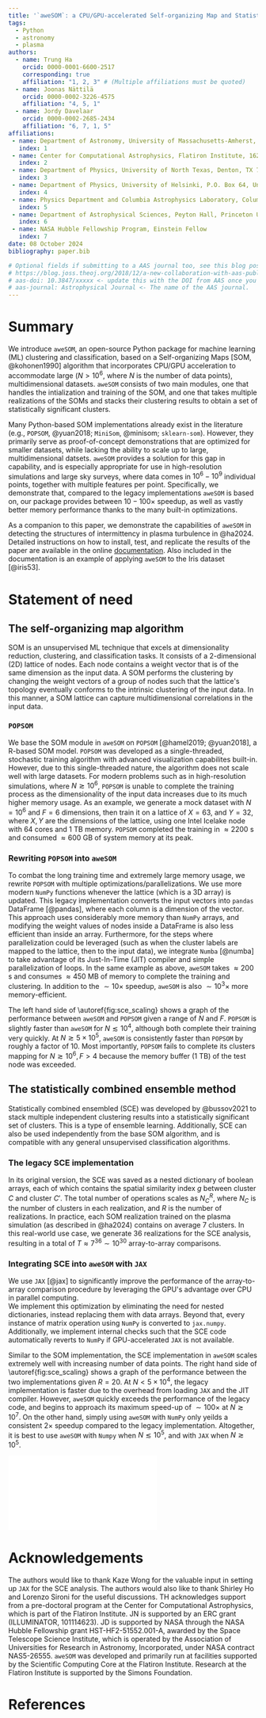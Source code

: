 ```yaml
---
title: '`aweSOM`: a CPU/GPU-accelerated Self-organizing Map and Statistically Combined Ensemble Framework for Machine-learning Clustering Analysis'
tags:
  - Python
  - astronomy
  - plasma
authors:
  - name: Trung Ha
    orcid: 0000-0001-6600-2517
    corresponding: true
    affiliation: "1, 2, 3" # (Multiple affiliations must be quoted)
  - name: Joonas Nättilä
    orcid: 0000-0002-3226-4575
    affiliation: "4, 5, 1"
  - name: Jordy Davelaar
    orcid: 0000-0002-2685-2434
    affiliation: "6, 7, 1, 5"
affiliations:
 - name: Department of Astronomy, University of Massachusetts-Amherst, Amherst, MA 01003, USA
   index: 1
 - name: Center for Computational Astrophysics, Flatiron Institute, 162 Fifth Avenue, New York, NY 10010, USA
   index: 2
 - name: Department of Physics, University of North Texas, Denton, TX 76203, USA
   index: 3
 - name: Department of Physics, University of Helsinki, P.O. Box 64, University of Helsinki, FI-00014, Finland
   index: 4
 - name: Physics Department and Columbia Astrophysics Laboratory, Columbia University, 538 West 120th Street, New York, NY 10027, USA
   index: 5
 - name: Department of Astrophysical Sciences, Peyton Hall, Princeton University, Princeton, NJ 08544, USA
   index: 6
 - name: NASA Hubble Fellowship Program, Einstein Fellow
   index: 7
date: 08 October 2024
bibliography: paper.bib

# Optional fields if submitting to a AAS journal too, see this blog post:
# https://blog.joss.theoj.org/2018/12/a-new-collaboration-with-aas-publishing
# aas-doi: 10.3847/xxxxx <- update this with the DOI from AAS once you know it.
# aas-journal: Astrophysical Journal <- The name of the AAS journal.
---
```


# Summary

We introduce `aweSOM`, an open-source Python package for machine learning (ML) clustering and classification, based on a Self-organizing Maps [SOM, @kohonen1990] algorithm that incorporates CPU/GPU acceleration to accommodate large ($N > 10^6$, where $N$ is the number of data points), multidimensional datasets. `aweSOM` consists of two main modules, one that handles the intialization and training of the SOM, and one that takes multiple realizations of the SOMs and stacks their clustering results to obtain a set of statistically significant clusters.

Many Python-based SOM implementations already exist in the literature (e.g., `POPSOM`, @yuan2018; `MiniSom`, @minisom; `sklearn-som`). However, they primarily serve as proof-of-concept demonstrations that are optimized for smaller datasets, while lacking the ability to scale up to large, multidimensional datsets. `aweSOM` provides a solution for this gap in capability, and is especially appropriate for use in high-resolution simulations and large sky surveys, where data comes in $10^6 - 10^9$ individual points, together with multiple features per point. Specifically, we demonstrate that, compared to the legacy implementations `aweSOM` is based on, our package provides between $10-100 \times$ speedup, as well as vastly better memory performance thanks to the many built-in optimizations.

As a companion to this paper, we demonstrate the capabilities of `aweSOM` in detecting the structures of intermittency in plasma turbulence in @ha2024. Detailed instructions on how to install, test, and replicate the results of the paper are available in the online [documentation](https://awesom.readthedocs.io/en/latest/). Also included in the documentation is an example of applying `aweSOM` to the Iris dataset [@iris53].

# Statement of need

## The self-organizing map algorithm

SOM is an unsupervised ML technique that excels at dimensionality reduction, clustering, and classification tasks.
It consists of a 2-dimensional (2D) lattice of nodes. Each node contains a weight vector that is of the same dimension as the input data. A SOM performs the clustering by changing the weight vectors of a group of nodes such that the lattice's topology eventually conforms to the intrinsic clustering of the input data. In this manner, a SOM lattice can capture multidimensional correlations in the input data.



### `POPSOM`

We base the SOM module in `aweSOM` on `POPSOM` [@hamel2019; @yuan2018], a R-based SOM model. `POPSOM` was developed as a single-threaded, stochastic training algorithm with advanced visualization capabilites built-in. However, due to this single-threaded nature, the algorithm does not scale well with large datasets. For modern problems such as in high-resolution simulations, where $N \gtrsim 10^6$, `POPSOM` is unable to complete the training process as the dimensionality of the input data increases due to its much higher memory usage. As an example, we generate a mock dataset with $N = 10^6$ and $F = 6$ dimensions, then train it on a lattice of $X = 63$, and $Y = 32$, where $X, Y$ are the dimensions of the lattice, using one Intel Icelake node with 64 cores and 1 TB memory. `POPSOM` completed the training in $\approx 2200$ s and consumed $\approx 600$ GB of system memory at its peak.

### Rewriting `POPSOM` into `aweSOM`

To combat the long training time and extremely large memory usage, we rewrite `POPSOM` with multiple optimizations/parallelizations. We use more modern `NumPy` functions whenever the lattice (which is a 3D array) is updated. This legacy implementation converts the input vectors into `pandas` DataFrame [@pandas], where each column is a dimension of the vector. This approach uses considerably more memory than `NumPy` arrays, and modifying the weight values of nodes inside a DataFrame is also less efficient than inside an array. Furthermore, for the steps where parallelization could be leveraged (such as when the cluster labels are mapped to the lattice, then to the input data), we integrate `Numba` [@numba] to take advantage of its Just-In-Time (JIT) compiler and simple parallelization of loops. In the same example as above, `aweSOM` takes $\approx 200$ s and consumes $\approx 450$ MB of memory to complete the training and clustering. In addition to the $\sim 10 \times$ speedup, `aweSOM` is also $\sim 10^3 \times$ more memory-efficient.

The left hand side of \autoref{fig:sce_scaling} shows a graph of the performance between `aweSOM` and `POPSOM` given a range of $N$ and $F$. `POPSOM` is slightly faster than `aweSOM` for $N \lesssim 10^4$, although both complete their training very quickly. At $N \gtrsim 5 \times 10^5$, `aweSOM` is consistently faster than `POPSOM` by roughly a factor of $10$. Most importantly, `POPSOM` fails to complete its clusters mapping for $N \gtrsim 10^6, F > 4$ because the memory buffer (1 TB) of the test node was exceeded.

## The statistically combined ensemble method

Statistically combined ensembled (SCE) was developed by @bussov2021 to stack multiple independent clustering results into a statistically significant set of clusters. This is a type of ensemble learning. Additionally, SCE can also be used independently from the base SOM algorithm, and is compatible with any general unsupervised classification algorithms. 

### The legacy SCE implementation

In its original version, the SCE was saved as a nested dictionary of boolean arrays, each of which contains the spatial similarity index $g$ between cluster $C$ and cluster $C'$. The total number of operations scales as $N_{C}^R$, where $N_C$ is the number of clusters in each realization, and $R$ is the number of realizations. In practice, each SOM realization trained on the plasma simulation (as described in @ha2024) contains on average 7 clusters. In this real-world use case, we generate 36 realizations for the SCE analysis, resulting in a total of $T \approx 7^{36} \sim 10^{30}$ array-to-array comparisons.

### Integrating SCE into `aweSOM` with `JAX`

We use `JAX` [@jax] to significantly improve the performance of the array-to-array comparison procedure by leveraging the GPU's advantage over CPU in parallel computing.  
We implement this optimization by eliminating the need for nested dictionaries, instead replacing them with data arrays. Beyond that, every instance of matrix operation using `NumPy` is converted to `jax.numpy`. Additionally, we implement internal checks such that the SCE code automatically reverts to `NumPy` if GPU-accelerated `JAX` is not available.

Similar to the SOM implementation, the SCE implementation in `aweSOM` scales extremely well with increasing number of data points. The right hand side of \autoref{fig:sce_scaling} shows a graph of the performance between the two implementations given $R = 20$. At $N < 5 \times 10^4$, the legacy implementation is faster due to the overhead from loading `JAX` and the JIT compiler. However, `aweSOM` quickly exceeds the performance of the legacy code, and begins to approach its maximum speed-up of $\sim 100 \times$ at $N \gtrsim 10^7$. On the other hand, simply using `aweSOM` with `NumPy` only yeilds a consistent $2\times$ speedup compared to the legacy implementation. Altogether, it is best to use `aweSOM` with `Numpy` when $N \lesssim 10^5$, and with `JAX` when $N \gtrsim 10^5$.

![Performance scaling for `aweSOM` vs. the legacy SOM (left) and SCE (right) implementation. The top panels show the time for each implementation to complete analysis of $N$ number of data points. The dotted lines shows linear extrapolations from the data in order to estimate the speedup. The bottom panels show the ratio between the time taken by the legacy code divided by the time taken by `aweSOM`. In the SOM analysis, we consider a dataset with $F = 6$ and $F = 10$ dimensions. In the SCE analysis, we test the scaling of both a GPU-accelerated implementation (with `JAX`) and a CPU-only implementation (with `NumPy`). \label{fig:sce_scaling}](joss_scaling.pdf)

# Acknowledgements

The authors would like to thank Kaze Wong for the valuable input in setting up `JAX` for the SCE analysis. The authors would also like to thank Shirley Ho and Lorenzo Sironi for the useful discussions.
TH acknowledges support from a pre-doctoral program at the Center for Computational Astrophysics, which is part of the Flatiron Institute. JN is supported by an ERC grant (ILLUMINATOR, 101114623). JD is supported by NASA through the NASA Hubble Fellowship grant HST-HF2-51552.001-A, awarded by the Space Telescope Science Institute, which is operated by the Association of Universities for Research in Astronomy, Incorporated, under NASA contract NAS5-26555.
`aweSOM` was developed and primarily run at facilities supported by the Scientific Computing Core at the Flatiron Institute. Research at the Flatiron Institute is supported by the Simons Foundation.

# References
